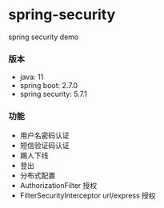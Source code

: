 # spring-security
spring security demo  
### 版本
- java: 11
- spring boot: 2.7.0
- spring security: 5.7.1
### 功能
- 用户名密码认证
- 短信验证码认证
- 踢人下线
- 登出
- 分布式配置
- AuthorizationFilter 授权
- FilterSecurityInterceptor url/express 授权
